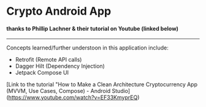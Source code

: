 # Crypto Android App
#### thanks to **Phillip Lachner** & their tutorial on Youtube (linked below)
---
Concepts learned/further understoon in this application include:
* Retrofit (Remote API calls)
* Dagger Hilt (Dependency Injection)
* Jetpack Compose UI

[Link to the tutorial "How to Make a Clean Architecture Cryptocurrency App (MVVM, Use Cases, Compose) - Android Studio]
(https://www.youtube.com/watch?v=EF33KmyprEQ)
